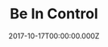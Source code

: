 ---
title: Be In Control
articlename: >-
  Effect of Financial Incentives on Glucose Monitoring Adherence and Glycemic Control Among Adolescents and Young Adults With Type 1 Diabetes
date: 2017-10-17T00:00:00.000Z
summary: >-
  In a randomized clinical trial including 90 adolescents and young adults with poorly controlled type 1 diabetes, daily financial incentives improved glucose monitoring in the intervention group (50.0%) vs the control group (18.9%) but did not affect their glycemic control. Financial incentives showed promise for improving glucose monitoring behaviors among adolescents and young adults with type 1 diabetes
authors: >-
  Charlene A. Wong, MD, MSHP; Victoria A. Miller, PhD; Kathryn Murphy, PhD; et al
source: 'https://jamanetwork.com/journals/jamapediatrics/article-abstract/2657311'
---